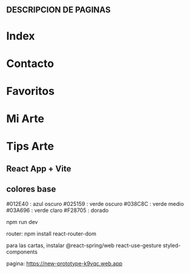 ## DESCRIPCION DE PAGINAS ##
# Index #
# Contacto #
# Favoritos #
# Mi Arte #
# Tips Arte #

## React App + Vite

## colores base

#012E40 : azul oscuro
#025159 : verde oscuro
#038C8C : verde medio
#03A696 : verde claro
#F28705 : dorado

npm run dev

router: npm install react-router-dom

para las cartas, instalar
@react-spring/web react-use-gesture styled-components

pagina:
https://new-prototype-k9vqc.web.app